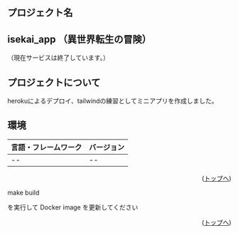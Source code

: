 
<!-- プロジェクト名を記載 -->
## プロジェクト名
## isekai_app （異世界転生の冒険）
（現在サービスは終了しています。）
<br>
<!-- プロジェクトについて -->
## プロジェクトについて
herokuによるデプロイ、tailwindの練習としてミニアプリを作成しました。

## 環境

<!-- 言語、フレームワーク、ミドルウェア、インフラの一覧とバージョンを記載 -->

| 言語・フレームワーク  | バージョン |
| --------------------- | ---------- |
|--|--|


<p align="right">(<a href="#top">トップへ</a>)</p>

make build

を実行して Docker image を更新してください

<p align="right">(<a href="#top">トップへ</a>)</p>
